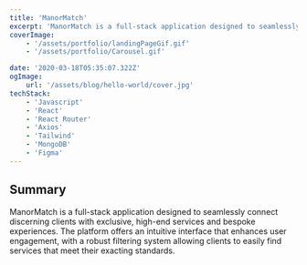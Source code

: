 ```yaml
---
title: 'ManorMatch'
excerpt: 'ManorMatch is a full-stack application designed to seamlessly connect discerning clients with exclusive, high-end services and bespoke experiences. The platform offers an intuitive interface that enhances user engagement, with a robust filtering system allowing clients to easily find services that meet their exacting standards.'
coverImage:
    - '/assets/portfolio/landingPageGif.gif'
    - '/assets/portfolio/Carousel.gif'

date: '2020-03-18T05:35:07.322Z'
ogImage:
    url: '/assets/blog/hello-world/cover.jpg'
techStack:
    - 'Javascript'
    - 'React'
    - 'React Router'
    - 'Axios'
    - 'Tailwind'
    - 'MongoDB'
    - 'Figma'
---
```


## Summary

ManorMatch is a full-stack application designed to seamlessly connect discerning clients with exclusive, high-end services and bespoke experiences. The platform offers an intuitive interface that enhances user engagement, with a robust filtering system allowing clients to easily find services that meet their exacting standards.
